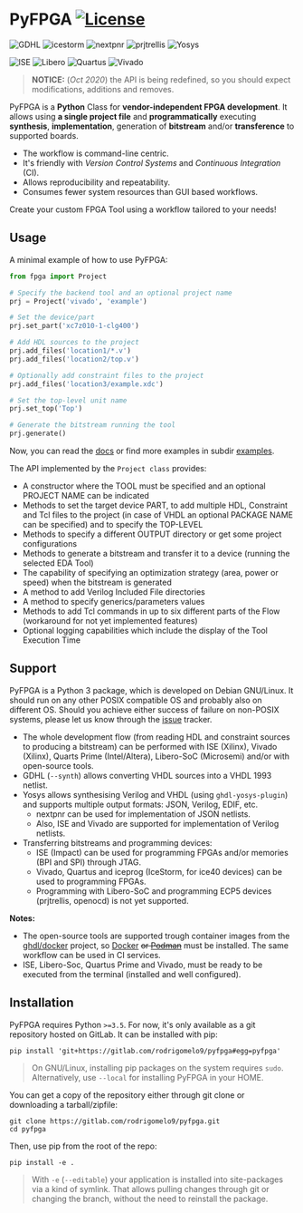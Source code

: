 # PyFPGA [![License](https://img.shields.io/badge/License-GPL--3.0-darkgreen?style=flat-square)](LICENSE)

![GDHL](https://img.shields.io/badge/GHDL-last-brightgreen.svg?style=flat-square)
![icestorm](https://img.shields.io/badge/icestorm-last-brightgreen.svg?style=flat-square)
![nextpnr](https://img.shields.io/badge/nextpnr-last-brightgreen.svg?style=flat-square)
![prjtrellis](https://img.shields.io/badge/prjtrellis-last-brightgreen.svg?style=flat-square)
![Yosys](https://img.shields.io/badge/Yosys-last-brightgreen.svg?style=flat-square)

![ISE](https://img.shields.io/badge/ISE-14.7-blue.svg?style=flat-square)
![Libero](https://img.shields.io/badge/Libero--Soc-12.2-blue.svg?style=flat-square)
![Quartus](https://img.shields.io/badge/Quartus--Prime-19.1-blue.svg?style=flat-square)
![Vivado](https://img.shields.io/badge/Vivado-2019.2-blue.svg?style=flat-square)

> **NOTICE:** (*Oct 2020*) the API is being redefined, so you should expect
> modifications, additions and removes.

PyFPGA is a **Python** Class for **vendor-independent FPGA development**.
It allows using **a single project file** and **programmatically** executing
**synthesis**, **implementation**, generation of **bitstream** and/or
**transference** to supported boards.

- The workflow is command-line centric.
- It's friendly with *Version Control Systems* and *Continuous Integration* (CI).
- Allows reproducibility and repeatability.
- Consumes fewer system resources than GUI based workflows.

Create your custom FPGA Tool using a workflow tailored to your needs!

## Usage

A minimal example of how to use PyFPGA:

```py
from fpga import Project

# Specify the backend tool and an optional project name
prj = Project('vivado', 'example')

# Set the device/part
prj.set_part('xc7z010-1-clg400')

# Add HDL sources to the project
prj.add_files('location1/*.v')
prj.add_files('location2/top.v')

# Optionally add constraint files to the project
prj.add_files('location3/example.xdc')

# Set the top-level unit name
prj.set_top('Top')

# Generate the bitstream running the tool
prj.generate()
```

Now, you can read the [docs](https://rodrigomelo9.gitlab.io/pyfpga/) or find
more examples in subdir [examples](examples).

The API implemented by the `Project class` provides:

- A constructor where the TOOL must be specified and an optional PROJECT NAME can be indicated
- Methods to set the target device PART, to add multiple HDL, Constraint and Tcl files to the
 project (in case of VHDL an optional PACKAGE NAME can be specified) and to specify the TOP-LEVEL
- Methods to specify a different OUTPUT directory or get some project configurations
- Methods to generate a bitstream and transfer it to a device (running the selected EDA Tool)
- The capability of specifying an optimization strategy (area, power or speed) when the bitstream
 is generated
- A method to add Verilog Included File directories
- A method to specify generics/parameters values
- Methods to add Tcl commands in up to six different parts of the Flow (workaround for not yet
 implemented features)
- Optional logging capabilities which include the display of the Tool Execution Time

## Support

PyFPGA is a Python 3 package, which is developed on Debian GNU/Linux.
It should run on any other POSIX compatible OS and probably also on different OS.
Should you achieve either success of failure on non-POSIX systems, please let us know through the
[issue](https://gitlab.com/rodrigomelo9/pyfpga/issues) tracker.

- The whole development flow (from reading HDL and constraint sources to producing a bitstream)
 can be performed with ISE (Xilinx), Vivado (Xilinx), Quarts Prime (Intel/Altera), Libero-SoC
 (Microsemi) and/or with open-source tools.
- GDHL (`--synth`) allows converting VHDL sources into a VHDL 1993 netlist.
- Yosys allows synthesising Verilog and VHDL (using `ghdl-yosys-plugin`) and supports multiple
 output formats: JSON, Verilog, EDIF, etc.
  - nextpnr can be used for implementation of JSON netlists.
  - Also, ISE and Vivado are supported for implementation of Verilog netlists.
- Transferring bitstreams and programming devices:
  - ISE (Impact) can be used for programming FPGAs and/or memories (BPI and SPI) through JTAG.
  - Vivado, Quartus and iceprog (IceStorm, for ice40 devices) can be used to programming FPGAs.
  - Programming with Libero-SoC and programming ECP5 devices (prjtrellis, openocd) is not yet
   supported.

**Notes:**

- The open-source tools are supported trough container images from the
[ghdl/docker](https://github.com/ghdl/docker) project, so
[Docker](https://www.docker.com/) ~~or [Podman](https://podman.io/)~~ must be
installed. The same workflow can be used in CI services.
- ISE, Libero-Soc, Quartus Prime and Vivado, must be ready to be executed from
the terminal (installed and well configured).

## Installation

PyFPGA requires Python `>=3.5`. For now, it's only available as a git repository
hosted on GitLab. It can be installed with pip:

```
pip install 'git+https://gitlab.com/rodrigomelo9/pyfpga#egg=pyfpga'
```

> On GNU/Linux, installing pip packages on the system requires `sudo`.
> Alternatively, use `--local` for installing PyFPGA in your HOME.

You can get a copy of the repository either through git clone or downloading a
tarball/zipfile:

```
git clone https://gitlab.com/rodrigomelo9/pyfpga.git
cd pyfpga
```

Then, use pip from the root of the repo:

```
pip install -e .
```

> With `-e` (`--editable`) your application is installed into site-packages via
> a kind of symlink. That allows pulling changes through git or changing the
> branch, without the need to reinstall the package.
